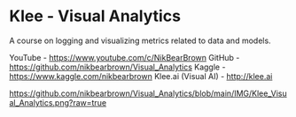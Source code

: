 # Klee - Visual Analytics

A course on logging and visualizing metrics related to data and models. 

YouTube - https://www.youtube.com/c/NikBearBrown
GitHub - https://github.com/nikbearbrown/Visual_Analytics
Kaggle - https://www.kaggle.com/nikbearbrown
Klee.ai (Visual AI) - http://klee.ai

https://github.com/nikbearbrown/Visual_Analytics/blob/main/IMG/Klee_Visual_Analytics.png?raw=true

